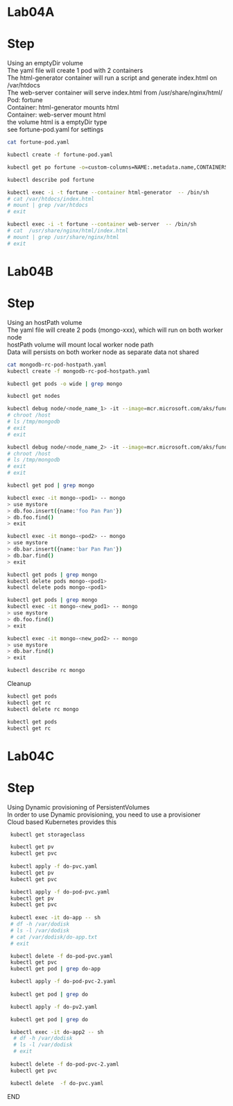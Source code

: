 # Lab04A
# Step 
Using an emptyDir volume<br>
The yaml file will create 1 pod with 2 containers<br>
The html-generator container will run a script and generate index.html on /var/htdocs <br>
The web-server container will serve index.html from /usr/share/nginx/html/ <br>
Pod: fortune <br>
Container: html-generator mounts html <br>
Container: web-server mount html<br>
the volume html is a emptyDir type <br> 
see fortune-pod.yaml for settings <br>

```sh
cat fortune-pod.yaml

kubectl create -f fortune-pod.yaml

kubectl get po fortune -o=custom-columns=NAME:.metadata.name,CONTAINERS:.spec.containers[*].name

kubectl describe pod fortune 

kubectl exec -i -t fortune --container html-generator  -- /bin/sh
# cat /var/htdocs/index.html
# mount | grep /var/htdocs
# exit

kubectl exec -i -t fortune --container web-server  -- /bin/sh
# cat  /usr/share/nginx/html/index.html
# mount | grep /usr/share/nginx/html
# exit
```

# Lab04B
# Step 
Using an hostPath volume <br>
The yaml file will create 2 pods (mongo-xxx), which will run on both worker node<br>
hostPath volume will mount local worker node path <br>
Data will persists on both worker node as separate data not shared <br>

```sh
cat mongodb-rc-pod-hostpath.yaml
kubectl create -f mongodb-rc-pod-hostpath.yaml

kubectl get pods -o wide | grep mongo 

kubectl get nodes 

kubectl debug node/<node_name_1> -it --image=mcr.microsoft.com/aks/fundamental/base-ubuntu:v0.0.11
# chroot /host
# ls /tmp/mongodb
# exit
# exit

kubectl debug node/<node_name_2> -it --image=mcr.microsoft.com/aks/fundamental/base-ubuntu:v0.0.11
# chroot /host
# ls /tmp/mongodb
# exit
# exit

kubectl get pod | grep mongo

kubectl exec -it mongo-<pod1> -- mongo
> use mystore
> db.foo.insert({name:'foo Pan Pan'})
> db.foo.find()
> exit

kubectl exec -it mongo-<pod2> -- mongo
> use mystore
> db.bar.insert({name:'bar Pan Pan'})
> db.bar.find()
> exit

kubectl get pods | grep mongo 
kubectl delete pods mongo-<pod1>
kubectl delete pods mongo-<pod1>

kubectl get pods | grep mongo 
kubectl exec -it mongo-<new_pod1> -- mongo
> use mystore
> db.foo.find()
> exit

kubectl exec -it mongo-<new_pod2> -- mongo
> use mystore
> db.bar.find()
> exit

kubectl describe rc mongo
```

Cleanup 
```sh
kubectl get pods
kubectl get rc
kubectl delete rc mongo

kubectl get pods
kubectl get rc
```


# Lab04C
# Step
Using Dynamic provisioning of PersistentVolumes<br>
In order to use Dynamic provisioning, you need to use a provisioner <br>
Cloud based Kubernetes provides this<br>

```sh
 kubectl get storageclass

 kubectl get pv
 kubectl get pvc
 
 kubectl apply -f do-pvc.yaml 
 kubectl get pv
 kubectl get pvc

 kubectl apply -f do-pod-pvc.yaml
 kubectl get pv
 kubectl get pvc
 
 kubectl exec -it do-app -- sh
 # df -h /var/dodisk
 # ls -l /var/dodisk
 # cat /var/dodisk/do-app.txt
 # exit 

 kubectl delete -f do-pod-pvc.yaml
 kubectl get pvc
 kubectl get pod | grep do-app 

 kubectl apply -f do-pod-pvc-2.yaml
 
 kubectl get pod | grep do

 kubectl apply -f do-pv2.yaml

 kubectl get pod | grep do

 kubectl exec -it do-app2 -- sh
  # df -h /var/dodisk
  # ls -l /var/dodisk
  # exit 
 
 kubectl delete -f do-pod-pvc-2.yaml
 kubectl get pvc

 kubectl delete  -f do-pvc.yaml

```
END